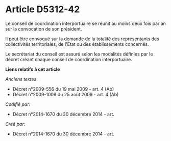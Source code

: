 # Article D5312-42

Le conseil de coordination interportuaire se réunit au moins deux fois par an sur la convocation de son président.

Il peut être convoqué sur la demande de la totalité des représentants des collectivités territoriales, de l'Etat ou des
établissements concernés.

Le secrétariat du conseil est assuré selon les modalités définies par le décret créant chaque conseil de coordination
interportuaire.

**Liens relatifs à cet article**

_Anciens textes_:

  - Décret n°2009-556 du 19 mai 2009 - art. 4 (Ab)
  - Décret n°2009-1009 du 25 août 2009 - art. 4 (Ab)

_Codifié par_:

  - Décret n°2014-1670 du 30 décembre 2014 - art.

_Créé par_:

  - Décret n°2014-1670 du 30 décembre 2014 - art.
